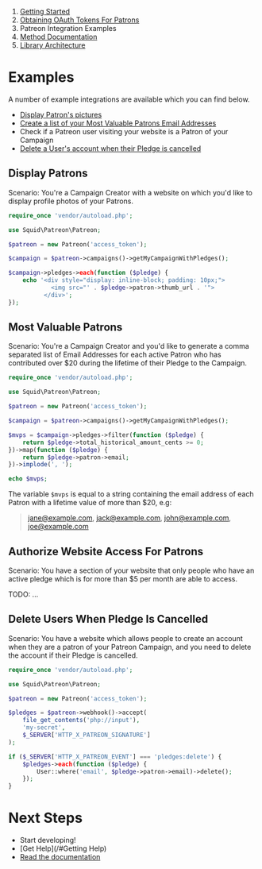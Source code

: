 1. [Getting Started](01-getting-started.md)
2. [Obtaining OAuth Tokens For Patrons](02-oauth.md)
3. Patreon Integration Examples
4. [Method Documentation](04-documentation.md)
5. [Library Architecture](05-architecture.md)

# Examples

A number of example integrations are available which you can find below.

- [Display Patron's pictures](#display-patrons)
- [Create a list of your Most Valuable Patrons Email Addresses](#most-valuable-patrons)
- Check if a Patreon user visiting your website is a Patron of your Campaign
- [Delete a User's account when their Pledge is cancelled](#delete-users-when-pledge-is-cancelled)

## Display Patrons

Scenario: You're a Campaign Creator with a website on which you'd like to
display profile photos of your Patrons.

```php
require_once 'vendor/autoload.php';

use Squid\Patreon\Patreon;

$patreon = new Patreon('access_token');

$campaign = $patreon->campaigns()->getMyCampaignWithPledges();

$campaign->pledges->each(function ($pledge) {
    echo '<div style="display: inline-block; padding: 10px;">
            <img src="' . $pledge->patron->thumb_url . '">
          </div>';
});
```

## Most Valuable Patrons

Scenario: You're a Campaign Creator and you'd like to generate a comma separated
list of Email Addresses for each active Patron who has contributed over $20
during the lifetime of their Pledge to the Campaign.

```php
require_once 'vendor/autoload.php';

use Squid\Patreon\Patreon;

$patreon = new Patreon('access_token');

$campaign = $patreon->campaigns()->getMyCampaignWithPledges();

$mvps = $campaign->pledges->filter(function ($pledge) {
    return $pledge->total_historical_amount_cents >= 0;
})->map(function ($pledge) {
    return $pledge->patron->email;
})->implode(', ');

echo $mvps;
```

The variable `$mvps` is equal to a string containing the email address of
each Patron with a lifetime value of more than $20, e.g:

> jane@example.com, jack@example.com, john@example.com, joe@example.com

## Authorize Website Access For Patrons

Scenario: You have a section of your website that only people who have an active
pledge which is for more than $5 per month are able to access.

TODO: ...

## Delete Users When Pledge Is Cancelled

Scenario: You have a website which allows people to create an account when they
are a patron of your Patreon Campaign, and you need to delete the account if
their Pledge is cancelled.

```php
require_once 'vendor/autoload.php';

use Squid\Patreon\Patreon;

$patreon = new Patreon('access_token');

$pledges = $patreon->webhook()->accept(
    file_get_contents('php://input'),
    'my-secret',
    $_SERVER['HTTP_X_PATREON_SIGNATURE']
);

if ($_SERVER['HTTP_X_PATREON_EVENT'] === 'pledges:delete') {
    $pledges->each(function ($pledge) {
        User::where('email', $pledge->patron->email)->delete();
    });
}
```

# Next Steps

* Start developing!
* [Get Help](/#Getting Help)
* [Read the documentation](/docs/04-documentation.md)

